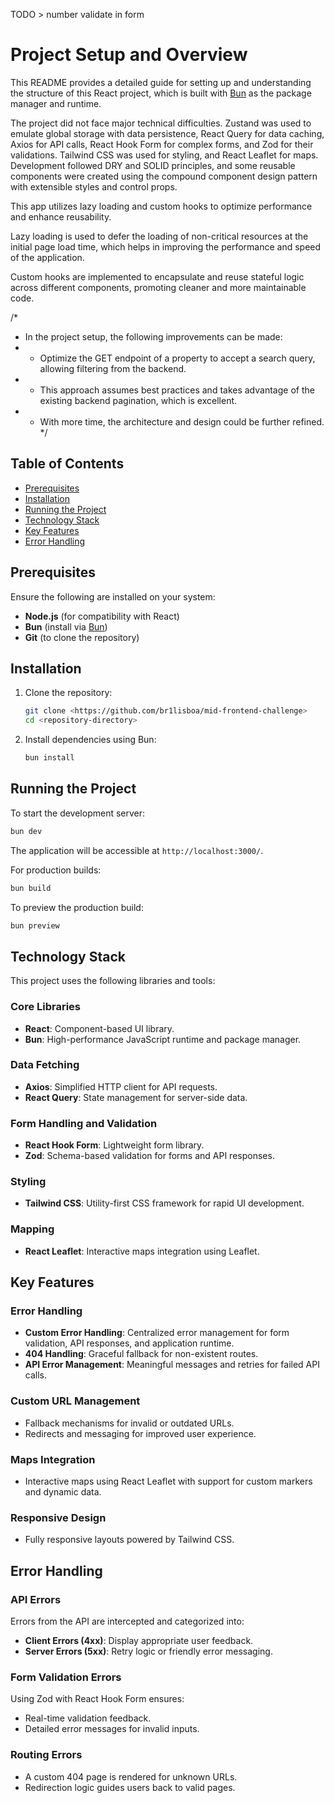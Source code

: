 TODO > number validate in form

# Project Setup and Overview

This README provides a detailed guide for setting up and understanding the structure of this React project, which is built with [Bun](https://bun.sh/) as the package manager and runtime.

The project did not face major technical difficulties. Zustand was used to emulate global storage with data persistence, React Query for data caching, Axios for API calls, React Hook Form for complex forms, and Zod for their validations. Tailwind CSS was used for styling, and React Leaflet for maps. Development followed DRY and SOLID principles, and some reusable components were created using the compound component design pattern with extensible styles and control props.

This app utilizes lazy loading and custom hooks to optimize performance and enhance reusability.

Lazy loading is used to defer the loading of non-critical resources at the initial page load time,
which helps in improving the performance and speed of the application.

Custom hooks are implemented to encapsulate and reuse stateful logic across different components,
promoting cleaner and more maintainable code.

/\*

- In the project setup, the following improvements can be made:
- - Optimize the GET endpoint of a property to accept a search query, allowing filtering from the backend.
- - This approach assumes best practices and takes advantage of the existing backend pagination, which is excellent.
- - With more time, the architecture and design could be further refined.
    \*/

## Table of Contents

- [Prerequisites](#prerequisites)
- [Installation](#installation)
- [Running the Project](#running-the-project)
- [Technology Stack](#technology-stack)
- [Key Features](#key-features)
- [Error Handling](#error-handling)

## Prerequisites

Ensure the following are installed on your system:

- **Node.js** (for compatibility with React)
- **Bun** (install via [Bun](https://bun.sh/))
- **Git** (to clone the repository)

## Installation

1. Clone the repository:

   ```bash
   git clone <https://github.com/br1lisboa/mid-frontend-challenge>
   cd <repository-directory>
   ```

2. Install dependencies using Bun:
   ```bash
   bun install
   ```

## Running the Project

To start the development server:

```bash
bun dev
```

The application will be accessible at `http://localhost:3000/`.

For production builds:

```bash
bun build
```

To preview the production build:

```bash
bun preview
```

## Technology Stack

This project uses the following libraries and tools:

### Core Libraries

- **React**: Component-based UI library.
- **Bun**: High-performance JavaScript runtime and package manager.

### Data Fetching

- **Axios**: Simplified HTTP client for API requests.
- **React Query**: State management for server-side data.

### Form Handling and Validation

- **React Hook Form**: Lightweight form library.
- **Zod**: Schema-based validation for forms and API responses.

### Styling

- **Tailwind CSS**: Utility-first CSS framework for rapid UI development.

### Mapping

- **React Leaflet**: Interactive maps integration using Leaflet.

## Key Features

### Error Handling

- **Custom Error Handling**: Centralized error management for form validation, API responses, and application runtime.
- **404 Handling**: Graceful fallback for non-existent routes.
- **API Error Management**: Meaningful messages and retries for failed API calls.

### Custom URL Management

- Fallback mechanisms for invalid or outdated URLs.
- Redirects and messaging for improved user experience.

### Maps Integration

- Interactive maps using React Leaflet with support for custom markers and dynamic data.

### Responsive Design

- Fully responsive layouts powered by Tailwind CSS.

## Error Handling

### API Errors

Errors from the API are intercepted and categorized into:

- **Client Errors (4xx)**: Display appropriate user feedback.
- **Server Errors (5xx)**: Retry logic or friendly error messaging.

### Form Validation Errors

Using Zod with React Hook Form ensures:

- Real-time validation feedback.
- Detailed error messages for invalid inputs.

### Routing Errors

- A custom 404 page is rendered for unknown URLs.
- Redirection logic guides users back to valid pages.
